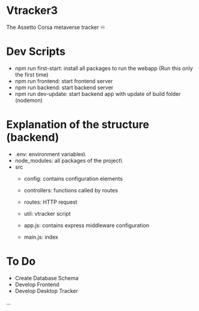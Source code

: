 # Vtracker3
The Assetto Corsa metaverse tracker ♾️

# Dev Scripts
* npm run first-start: install all packages to run the webapp (Run this only the first time)
* npm run frontend: start frontend server
* npm run backend: start backend server
* npm run dev-update: start backend app with update of build folder (nodemon)

# Explanation of the structure (backend)
* .env: environment variables\
* node_modules: all packages of the project\
* src
    * config: contains configuration elements
    * controllers: functions called by routes
    * routes: HTTP request
    * util: vtracker script

    * app.js: contains express middleware configuration
    * main.js: index

# To Do
* Create Database Schema
* Develop Frontend
* Develop Desktop Tracker

...